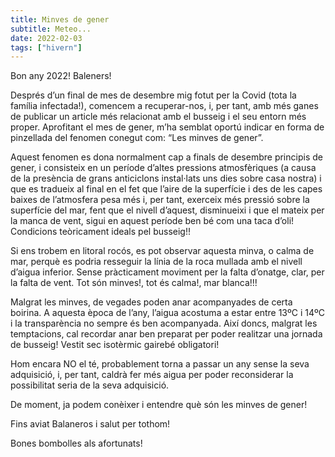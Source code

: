 ```yaml
---
title: Minves de gener
subtitle: Meteo...
date: 2022-02-03
tags: ["hivern"]
---
```


Bon any 2022! Baleners!

Després d’un final de mes de desembre mig fotut per la Covid (tota la família infectada!), comencem a recuperar-nos, i, per tant, amb més ganes de publicar un article més relacionat amb el busseig i el seu entorn més proper. Aprofitant el mes de gener, m’ha semblat oportú indicar en forma de pinzellada del fenomen conegut com: “Les minves de gener”.

Aquest fenomen es dona normalment cap a finals de desembre principis de gener, i consisteix en un període d’altes pressions atmosfèriques (a causa de la presència de grans anticiclons instal·lats uns dies sobre casa nostra) i que es tradueix al final en el fet que l’aire de la superfície i des de les capes baixes de l’atmosfera pesa més i, per tant, exerceix més pressió sobre la superfície del mar, fent que el nivell d’aquest, disminueixi i que el mateix per la manca de vent, sigui en aquest període ben bé com una taca d’oli! Condicions teòricament ideals pel busseig!!

Si ens trobem en litoral rocós, es pot observar aquesta minva, o calma de mar, perquè es podria resseguir la línia de la roca mullada amb el nivell d’aigua inferior. Sense pràcticament moviment per la falta d’onatge, clar, per la falta de vent. Tot són minves!, tot és calma!, mar blanca!!!

Malgrat les minves, de vegades poden anar acompanyades de certa boirina. A aquesta època de l’any, l’aigua acostuma a estar entre 13ºC i 14ºC i la transparència no sempre és ben acompanyada. Així doncs, malgrat les temptacions, cal recordar anar ben preparat per poder realitzar una jornada de busseig! Vestit sec isotèrmic gairebé obligatori!

Hom encara NO el té, probablement torna a passar un any sense la seva adquisició, i, per tant, caldrà fer més aigua per poder reconsiderar la possibilitat seria de la seva adquisició.

De moment, ja podem conèixer i entendre què són les minves de gener!

Fins aviat Balaneros i salut per tothom!

Bones bombolles als afortunats!
